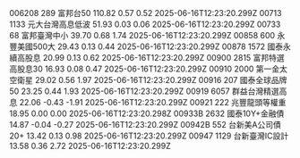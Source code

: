 006208	289	富邦台50	110.82	0.57	0.52	2025-06-16T12:23:20.299Z
00713	1133	元大台灣高息低波	51.93	0.03	0.06	2025-06-16T12:23:20.299Z
00733	68	富邦臺灣中小	39.70	0.68	1.74	2025-06-16T12:23:20.299Z
00858	600	永豐美國500大	29.43	0.13	0.44	2025-06-16T12:23:20.299Z
00878	1572	國泰永續高股息	20.99	0.13	0.62	2025-06-16T12:23:20.299Z
00900	2815	富邦特選高股息30	16.93	0.08	0.47	2025-06-16T12:23:20.299Z
00910	2000	第一金太空衛星	29.02	0.56	1.97	2025-06-16T12:23:20.299Z
00916	207	國泰全球品牌50	23.25	0.44	1.93	2025-06-16T12:23:20.299Z
00919	6057	群益台灣精選高息	22.06	-0.43	-1.91	2025-06-16T12:23:20.299Z
00921	222	兆豐龍頭等權重	18.95	0.00	0.00	2025-06-16T12:23:20.298Z
00933B	2632	國泰10Y+金融債	14.87	-0.04	-0.27	2025-06-16T12:23:20.299Z
00942B	552	台新美A公司債20+	13.42	0.13	0.98	2025-06-16T12:23:20.299Z
00947	1129	台新臺灣IC設計	13.58	0.36	2.72	2025-06-16T12:23:20.299Z
